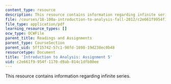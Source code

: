 ```yaml
---
content_type: resource
description: This resource contains information regarding infinite series.
file: /courses/18-100a-introduction-to-analysis-fall-2012/c2e661f9954f1170d9ab814c1dfb80ee_MIT18_100AF12_Assign_5.pdf
file_type: application/pdf
learning_resource_types: []
ocw_type: OCWFile
parent_title: Readings and Assignments
parent_type: CourseSection
parent_uid: 5ff15742-57c1-98fd-1898-19d238ec0b48
resourcetype: Document
title: 'Introduction to Analysis: Assignment 5'
uid: c2e661f9-954f-1170-d9ab-814c1dfb80ee
---
```

This resource contains information regarding infinite series.

